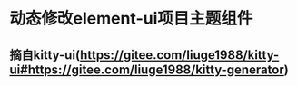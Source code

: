 # 动态修改element-ui项目主题组件
## 摘自kitty-ui(https://gitee.com/liuge1988/kitty-ui#https://gitee.com/liuge1988/kitty-generator)